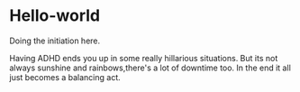 # Hello-world
Doing the initiation here.


Having ADHD ends you up in some really hillarious situations.
But its not always sunshine and rainbows,there's a lot of downtime too.
In the end it all just becomes a balancing act.
